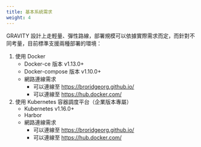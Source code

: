 ```yaml
---
title: 基本系統需求
weight: 4
---
```


GRAVITY 設計上走輕量、彈性路線，部署規模可以依據實際需求而定，而針對不同考量，目前標準支援兩種部署的環境：

1. 使用 Docker
	* Docker-ce 版本 v1.13.0+
	* Docker-compose 版本 v1.10.0+
	* 網路連線需求
		* 可以連線至 https://broridgeorg.github.io/
		* 可以連線至 https://hub.docker.com/
2. 使用 Kubernetes 容器調度平台（企業版本專屬）
	* Kubernetes v1.16.0+
	* Harbor
	* 網路連線需求
		* 可以連線至 https://broridgeorg.github.io/
		* 可以連線至 https://hub.docker.com/

